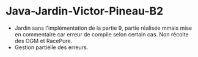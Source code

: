 # Java-Jardin-Victor-Pineau-B2
- Jardin sans l'implémentation de la partie 9, partie réalisée mmais mise en commentaire car erreur de compile selon certain cas. Non récolte des OGM et RacePure.
- Gestion partielle des erreurs.
